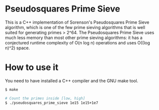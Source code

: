 # Pseudosquares Prime Sieve
This is a C++ implementation of Sorenson's Pseudosquares Prime Sieve algorithm, which is one of the few prime sieving algorithms that is well suited for generating primes > 2^64. The Pseudosquares Prime Sieve uses much less memory than most other prime sieving algorithms: it has a conjectured runtime complexity of O(n log n) operations and uses O((log n)^2) space.

# How to use it

You need to have installed a C++ compiler and the GNU make tool.

```bash
$ make

# Count the primes inside [low, high]
$ ./pseudosquares_prime_sieve 1e15 1e15+1e7
```
